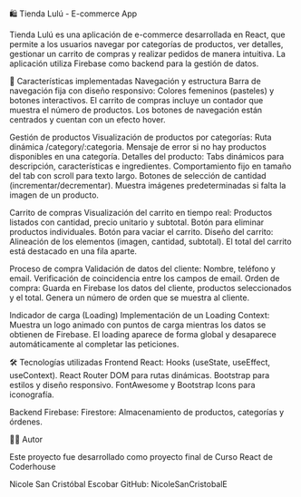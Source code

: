🛍️ Tienda Lulú - E-commerce App

Tienda Lulú es una aplicación de e-commerce desarrollada en React, que permite a los usuarios navegar por categorías de productos, ver detalles, gestionar un carrito de compras y realizar pedidos de manera intuitiva. La aplicación utiliza Firebase como backend para la gestión de datos.

🌟 Características implementadas
Navegación y estructura
    Barra de navegación fija con diseño responsivo:
        Colores femeninos (pasteles) y botones interactivos.
        El carrito de compras incluye un contador que muestra el número de productos.
        Los botones de navegación están centrados y cuentan con un efecto hover.

Gestión de productos
    Visualización de productos por categorías:
        Ruta dinámica /category/:categoria.
        Mensaje de error si no hay productos disponibles en una categoría.
    Detalles del producto:
        Tabs dinámicos para descripción, características e ingredientes.
        Comportamiento fijo en tamaño del tab con scroll para texto largo.
        Botones de selección de cantidad (incrementar/decrementar).
        Muestra imágenes predeterminadas si falta la imagen de un producto.

Carrito de compras
    Visualización del carrito en tiempo real:
        Productos listados con cantidad, precio unitario y subtotal.
        Botón para eliminar productos individuales.
        Botón para vaciar el carrito.
    Diseño del carrito:
        Alineación de los elementos (imagen, cantidad, subtotal).
        El total del carrito está destacado en una fila aparte.

Proceso de compra
    Validación de datos del cliente:
        Nombre, teléfono y email.
        Verificación de coincidencia entre los campos de email.
    Orden de compra:
        Guarda en Firebase los datos del cliente, productos seleccionados y el total.
        Genera un número de orden que se muestra al cliente.

Indicador de carga (Loading)
    Implementación de un Loading Context:
        Muestra un logo animado con puntos de carga mientras los datos se obtienen de Firebase.
        El loading aparece de forma global y desaparece automáticamente al completar las peticiones.


🛠️ Tecnologías utilizadas
Frontend
    React:
        Hooks (useState, useEffect, useContext).
        React Router DOM para rutas dinámicas.
    Bootstrap para estilos y diseño responsivo.
    FontAwesome y Bootstrap Icons para iconografía.

Backend
    Firebase:
        Firestore: Almacenamiento de productos, categorías y órdenes.


👩‍💻 Autor

Este proyecto fue desarrollado como proyecto final de Curso React de Coderhouse


Nicole San Cristóbal Escobar
GitHub: NicoleSanCristobalE